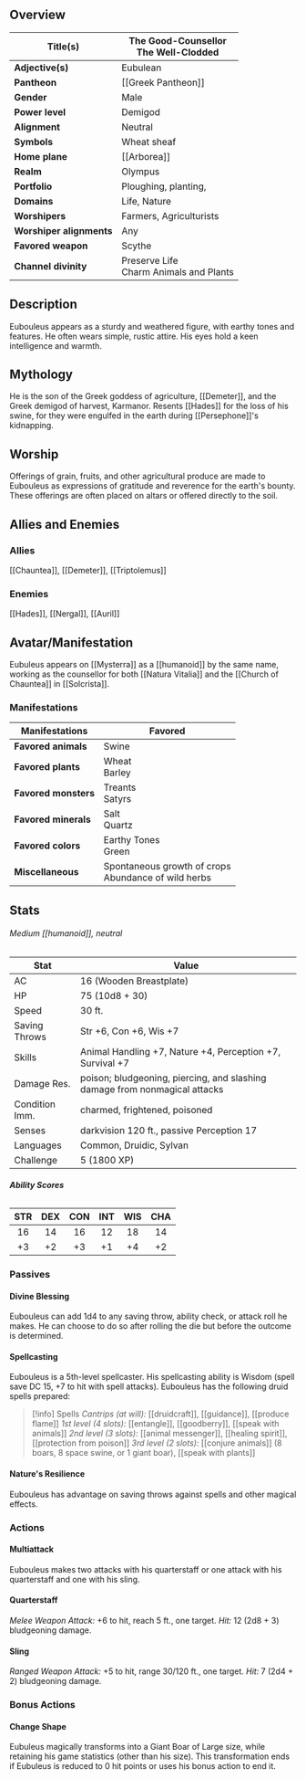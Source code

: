 ## Overview
| **Title(s)**             | The Good-Counsellor<br>The Well-Clodded   |
| ------------------------ | ----------------------------------------- |
| **Adjective(s)**         | Eubulean                                  |
| **Pantheon**             | [[Greek Pantheon]]                        |
| **Gender**               | Male                                      |
| **Power level**          | Demigod                                   |
| **Alignment**            | Neutral                                   |
| **Symbols**              | Wheat sheaf                               |
| **Home plane**           | [[Arborea]]                               |
| **Realm**                | Olympus                                   |
| **Portfolio**            | Ploughing, planting,                      |
| **Domains**              | Life, Nature                              |
| **Worshipers**           | Farmers, Agriculturists                   |
| **Worshiper alignments** | Any                                       |
| **Favored weapon**       | Scythe                                    |
| **Channel divinity**     | Preserve Life<br>Charm Animals and Plants |
## Description
Eubouleus appears as a sturdy and weathered figure, with earthy tones and features. He often wears simple, rustic attire. His eyes hold a keen intelligence and warmth.
## Mythology
He is the son of the Greek goddess of agriculture, [[Demeter]], and the Greek demigod of harvest, Karmanor. Resents [[Hades]] for the loss of his swine, for they were engulfed in the earth during [[Persephone]]'s kidnapping.
## Worship
Offerings of grain, fruits, and other agricultural produce are made to Eubouleus as expressions of gratitude and reverence for the earth's bounty. These offerings are often placed on altars or offered directly to the soil.
## Allies and Enemies
### Allies
[[Chauntea]], [[Demeter]], [[Triptolemus]]
### Enemies
[[Hades]], [[Nergal]], [[Auril]]
## Avatar/Manifestation
Eubuleus appears on [[Mysterra]] as a [[humanoid]] by the same name, working as the counsellor for both [[Natura Vitalia]] and the [[Church of Chauntea]] in [[Solcrista]].
### Manifestations
| Manifestations       | Favored                                                |
| -------------------- | ------------------------------------------------------ |
| **Favored animals**  | Swine                                                  |
| **Favored plants**   | Wheat<br>Barley                                        |
| **Favored monsters** | Treants<br>Satyrs                                      |
| **Favored minerals** | Salt<br>Quartz                                         |
| **Favored colors**   | Earthy Tones<br>Green                                  |
| **Miscellaneous**    | Spontaneous growth of crops<br>Abundance of wild herbs |
## Stats
###### *Medium [[humanoid]], neutral*
| Stat           | Value                                                                      |
| -------------- | -------------------------------------------------------------------------- |
| AC             | 16 (Wooden Breastplate)                                                    |
| HP             | 75 (10d8 + 30)                                                             |
| Speed          | 30 ft.                                                                     |
| Saving Throws  | Str +6, Con +6, Wis +7                                                     |
| Skills         | Animal Handling +7, Nature +4, Perception +7, Survival +7                  |
| Damage Res.    | poison; bludgeoning, piercing, and slashing damage from nonmagical attacks |
| Condition Imm. | charmed, frightened, poisoned                                              |
| Senses         | darkvision 120 ft., passive Perception 17                                  |
| Languages      | Common, Druidic, Sylvan                                                    |
| Challenge      | 5 (1800 XP)                                                                |
###### **Ability Scores**
| STR | DEX | CON | INT | WIS | CHA |
|:---:|:---:|:---:|:---:|:---:|:---:|
| 16  | 14  | 16  | 12  | 18  | 14  |
| +3  | +2  | +3  | +1  | +4  | +2  |
### Passives
#### Divine Blessing
Eubouleus can add 1d4 to any saving throw, ability check, or attack roll he makes. He can choose to do so after rolling the die but before the outcome is determined.
#### Spellcasting
Eubouleus is a 5th-level spellcaster. His spellcasting ability is Wisdom (spell save DC 15, +7 to hit with spell attacks). Eubouleus has the following druid spells prepared:
>[!info] Spells
>*Cantrips (at will):* [[druidcraft]], [[guidance]], [[produce flame]]
>*1st level (4 slots):* [[entangle]], [[goodberry]], [[speak with animals]]
>*2nd level (3 slots):* [[animal messenger]], [[healing spirit]], [[protection from poison]]
>*3rd level (2 slots):* [[conjure animals]] (8 boars, 8 space swine, or 1 giant boar), [[speak with plants]]
#### Nature's Resilience 
Eubouleus has advantage on saving throws against spells and other magical effects.
### Actions
#### Multiattack 
Eubouleus makes two attacks with his quarterstaff or one attack with his quarterstaff and one with his sling.
#### Quarterstaff
_Melee Weapon Attack:_ +6 to hit, reach 5 ft., one target. 
_Hit:_ 12 (2d8 + 3) bludgeoning damage.
#### Sling 
_Ranged Weapon Attack:_ +5 to hit, range 30/120 ft., one target. 
_Hit:_ 7 (2d4 + 2) bludgeoning damage.
### Bonus Actions
#### Change Shape
Eubuleus magically transforms into a Giant Boar of Large size, while retaining his game statistics (other than his size). This transformation ends if Eubuleus is reduced to 0 hit points or uses his bonus action to end it.